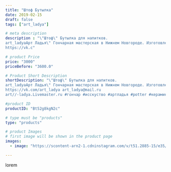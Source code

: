 ```yaml
---
title: "Штоф Бутылка"
date: 2019-02-15
draft: false
tags: ["art_ladya"]

# meta description
description : "\"Штоф\" Бутылка для напитков. 
art_ladyaАрт Ладья\" Гончарная мастерская в Нижнем Новгороде. Изготовление керамики и мастер//-классы по обучению. 
https://vk.c"

# product Price
price: "3000"
priceBefore: "3600.0"

# Product Short Description
shortDescription: "\"Штоф\" Бутылка для напитков. 
art_ladyaАрт Ладья\" Гончарная мастерская в Нижнем Новгороде. Изготовление керамики и мастер//-классы по обучению. 
https://vk.com/art_ladya art_ladya@mail.ru 
art//-ladya.Livemaster.ru #гончар #исскуство #артладья #potter #керамикадляинтерьера #керамикаручнаяработа #гончарнаямастерская #керамиканазаказ #handmade #посудаизглины #керамика #гончарнаяпосуда #эксклюзивнаякерамика #painter #dishes #ceramicar #подарки #claygoods #restaurant #earthenware #ceramic #design #bottle #gifts #decanter #ceramicart #бутылки #штоф #clay #авторскаякерамика"

#product ID
productID: "Bt52g8kgN2c"

# type must be "products"
type: "products"

# product Images
# first image will be shown in the product page
images:
  - image: "https://scontent-arn2-1.cdninstagram.com/v/t51.2885-15/e35/51499837_609192029520861_8880333767354912354_n.jpg?tp=1&_nc_ht=scontent-arn2-1.cdninstagram.com&_nc_cat=109&_nc_ohc=bHBft1hyn54AX-rWINY&ccb=7-4&oh=21ac500b59b135c3887a53ef1f84ce4d&oe=60835241&_nc_sid=86f79a&ig_cache_key=MTk3OTg1MzI2OTc3NzgzMzM3Mg%3D%3D.2-ccb7-4"

---
```

lorem
